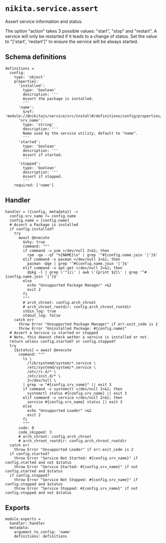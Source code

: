 
# `nikita.service.assert`

Assert service information and status.

The option "action" takes 3 possible values: "start", "stop" and "restart". A 
service will only be restarted if it leads to a change of status. Set the value 
to "['start', 'restart']" to ensure the service will be always started.

## Schema definitions

    definitions =
      config:
        type: 'object'
        properties:
          'installed':
            type: 'boolean'
            description: '''
            Assert the package is installed.
            '''
          'name':
            $ref: 'module://@nikitajs/service/src/install#/definitions/config/properties/name'
          'srv_name':
            type: 'string'
            description: '''
            Name used by the service utility, default to "name".
            '''
          'started':
            type: 'boolean'
            description: '''
            Assert if started.
            '''
          'stopped':
            type: 'boolean'
            description: '''
            Assert if stopped.
            '''
        required: ['name']

## Handler

    handler = ({config, metadata}) ->
      config.srv_name ?= config.name
      config.name = [config.name]
      # Assert a Package is installed
      if config.installed?
        try
          await @execute
            $shy: true
            command: """
            if command -v yum >/dev/null 2>&1; then
              rpm -qa --qf "%{NAME}\n" | grep '^#{config.name.join '|'}$'
            elif command -v pacman >/dev/null 2>&1; then
              pacman -Qqe | grep '^#{config.name.join '|'}$'
            elif command -v apt-get >/dev/null 2>&1; then
              dpkg -l | grep \'^ii\' | awk \'{print $2}\' | grep '^#{config.name.join '|'}$'
            else
              echo "Unsupported Package Manager" >&2
              exit 2
            fi
            """
            # arch_chroot: config.arch_chroot
            # arch_chroot_rootdir: config.arch_chroot_rootdir
            stdin_log: true
            stdout_log: false
        catch err
          throw Error "Unsupported Package Manager" if err.exit_code is 2
          throw Error "Uninstalled Package: #{config.name}"
      # Assert a Service is started or stopped
      # Note, this doesnt check wether a service is installed or not.
      return unless config.started? or config.stopped?
      try
        {$status} = await @execute
          command: """
            ls \
              /lib/systemd/system/*.service \
              /etc/systemd/system/*.service \
              /etc/rc.d/* \
              /etc/init.d/* \
              2>/dev/null \
            | grep -w "#{config.srv_name}" || exit 3
            if command -v systemctl >/dev/null 2>&1; then
              systemctl status #{config.srv_name} || exit 3
            elif command -v service >/dev/null 2>&1; then
              service #{config.srv_name} status || exit 3
            else
              echo "Unsupported Loader" >&2
              exit 2
            fi
            """
          code: 0
          code_skipped: 3
          # arch_chroot: config.arch_chroot
          # arch_chroot_rootdir: config.arch_chroot_rootdir
      catch err
        throw Error "Unsupported Loader" if err.exit_code is 2
      if config.started?
        throw Error "Service Not Started: #{config.srv_name}" if config.started and not $status
        throw Error "Service Started: #{config.srv_name}" if not config.started and $status
      if config.stopped?
        throw Error "Service Not Stopped: #{config.srv_name}" if config.stopped and $status
        throw Error "Service Stopped: #{config.srv_name}" if not config.stopped and not $status

## Exports

    module.exports =
      handler: handler
      metadata:
        argument_to_config: 'name'
        definitions: definitions
